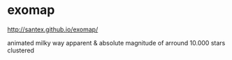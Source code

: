 # exomap


http://santex.github.io/exomap/

animated milky way apparent &amp; absolute magnitude of arround 10.000  stars clustered


